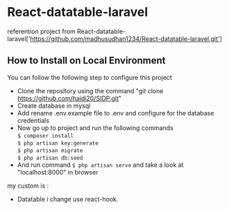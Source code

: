 # React-datatable-laravel
referention project from React-datatable-laravel['https://github.com/madhusudhan1234/React-datatable-laravel.git']

## How to Install on Local Environment

You can follow the following step to configure this project
- Clone the repository using the command "git clone https://github.com/haidi20/SIDP.git"
- Create database in mysql
- Add rename .env.example file to .env and configure for the database credentials
- Now go up to project and run the following commands <br>
  ```$ composer install``` <br>
  ```$ php artisan key:generate``` <br>
  ```$ php artisan migrate``` <br>
  ```$ php artisan db:seed``` <br>
- And run command ```$ php artisan serve``` and take a look at "localhost:8000" in browser

my custom is :
- Datatable i change use react-hook.
